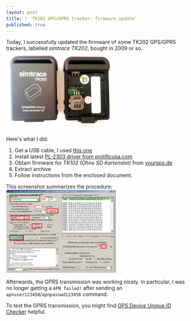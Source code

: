 ```yaml
---
layout: post
title: ! 'TK202 GPS/GPRS tracker: firmware update'
published: true
---
```

Today, I successfully updated the firmware of some TK202 GPS/GPRS trackers, labelled *simtrace TK202*, bought in 2009 or so.
[![](/img/2012/07/tk202-300x214.jpg)](/img/2012/07/tk202.jpg)

Here's what I did:

1.  Get a USB cable, I used [this one](http://www.itakka.com/index.php?main_page=product_info&cPath=1&products_id=1)
2.  Install latest [PL-2303 driver from prolificusa.com](http://prolificusa.com/pl-2303hx-drivers/)
3.  Obtain firmware for *TK102 (Ohne SD Kartenslot)* from [yourgps.de](http://www.yourgps.de/content/de/Downloads/Firmwares)
4.  Extract archive
5.  Follow instructions from the enclosed document.

This screenshot summarizes the procedure:
[![](/img/2012/07/stc-isp-annotated-300x226.png)](/img/2012/07/stc-isp-annotated.png)

Afterwards, the GPRS transmission was working nicely. In particular, I was no longer getting a `APN failed!` after sending an `apnuser123456`/`apnpasswd123456` command.

To test the GPRS transmission, you might find [GPS Device Unique ID Checker](http://id.wialon.net/) helpful.

